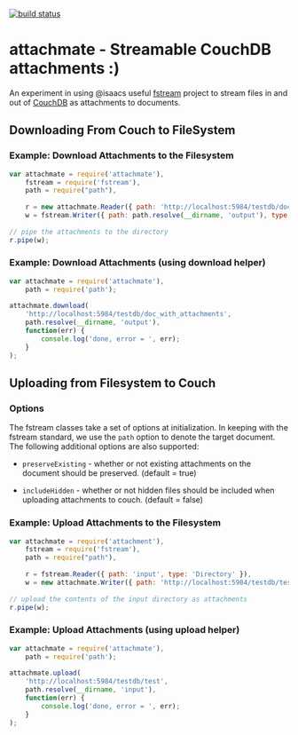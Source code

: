 [![build status](https://secure.travis-ci.org/DamonOehlman/attachmate.png)](http://travis-ci.org/DamonOehlman/attachmate)
# attachmate - Streamable CouchDB attachments :)

An experiment in using @isaacs useful [fstream](https://github.com/isaacs/fstream) project to stream files in and out of [CouchDB](http://couchdb.apache.org/) as attachments to documents.

## Downloading From Couch to FileSystem

### Example: Download Attachments to the Filesystem

```js
var attachmate = require('attachmate'),
    fstream = require('fstream'),
    path = require("path"),
    
    r = new attachmate.Reader({ path: 'http://localhost:5984/testdb/doc_with_attachments' }),
    w = fstream.Writer({ path: path.resolve(__dirname, 'output'), type: 'Directory'});
    
// pipe the attachments to the directory
r.pipe(w);
```

### Example: Download Attachments (using download helper)

```js
var attachmate = require('attachmate'),
    path = require('path');
    
attachmate.download(
    'http://localhost:5984/testdb/doc_with_attachments', 
    path.resolve(__dirname, 'output'), 
    function(err) {
        console.log('done, error = ', err);
    }
);
```

## Uploading from Filesystem to Couch

### Options

The fstream classes take a set of options at initialization.  In keeping with the fstream standard, we use the `path` option to denote the target document.  The following additional options are also supported:

- `preserveExisting` - whether or not existing attachments on the document should be preserved. (default = true)

- `includeHidden` - whether or not hidden files should be included when uploading attachments to couch. (default = false)

### Example: Upload Attachments to the Filesystem

```js
var attachmate = require('attachment'),
    fstream = require('fstream'),
    path = require("path"),
    
    r = fstream.Reader({ path: 'input', type: 'Directory' }),
    w = new attachmate.Writer({ path: 'http://localhost:5984/testdb/test' });
    
// upload the contents of the input directory as attachments
r.pipe(w);
```

### Example: Upload Attachments (using upload helper)

```js
var attachmate = require('attachmate'),
    path = require('path');
    
attachmate.upload(
    'http://localhost:5984/testdb/test', 
    path.resolve(__dirname, 'input'), 
    function(err) {
        console.log('done, error = ', err);
    }
);
```
